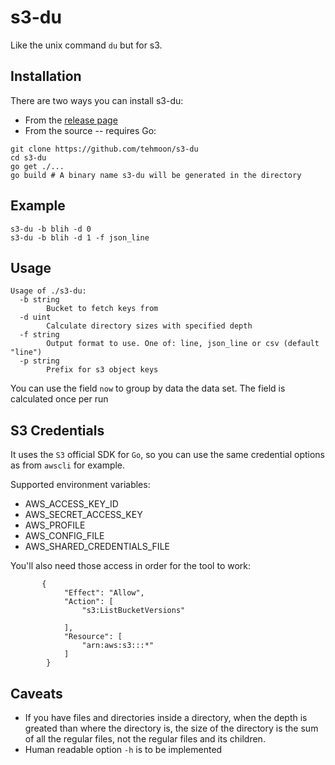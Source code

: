 # s3-du
Like the unix command `du` but for s3.

## Installation
There are two ways you can install s3-du:

  - From the [release page](https://github.com/tehmoon/s3-du/releases)
  - From the source -- requires Go:
```
git clone https://github.com/tehmoon/s3-du
cd s3-du
go get ./...
go build # A binary name s3-du will be generated in the directory
```

## Example

```
s3-du -b blih -d 0
s3-du -b blih -d 1 -f json_line
```

## Usage

```
Usage of ./s3-du:
  -b string
    	Bucket to fetch keys from
  -d uint
    	Calculate directory sizes with specified depth
  -f string
    	Output format to use. One of: line, json_line or csv (default "line")
  -p string
    	Prefix for s3 object keys
```

You can use the field `now` to group by data the data set. The field is calculated once per run

## S3 Credentials
It uses the `S3` official SDK for `Go`, so you can use the same credential options as from `awscli` for example.

Supported environment variables:
  - AWS_ACCESS_KEY_ID
  - AWS_SECRET_ACCESS_KEY
  - AWS_PROFILE
  - AWS_CONFIG_FILE
  - AWS_SHARED_CREDENTIALS_FILE

You'll also need those access in order for the tool to work:
```
       {
            "Effect": "Allow",
            "Action": [
                "s3:ListBucketVersions"

            ],
            "Resource": [
                "arn:aws:s3:::*"
            ]
        }
```

## Caveats
  - If you have files and directories inside a directory, when the depth is greated than where the directory is, the size of the directory is the sum of all the regular files, not the regular files and its children.
  - Human readable option `-h` is to be implemented
